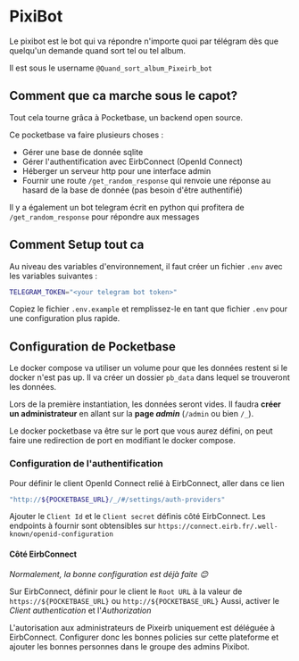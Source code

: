 # PixiBot

Le pixibot est le bot qui va répondre n'importe quoi par télégram dès que
quelqu'un demande quand sort tel ou tel album.  

Il est sous le username `@Quand_sort_album_Pixeirb_bot`

## Comment que ca marche sous le capot?

Tout cela tourne grâca à Pocketbase, un backend open source.

Ce pocketbase va faire plusieurs choses :

- Gérer une base de donnée sqlite
- Gérer l'authentification avec EirbConnect (OpenId Connect)
- Héberger un serveur http pour une interface admin
- Fournir une route `/get_random_response` qui renvoie une réponse au hasard de
la base de donnée (pas besoin d'être authentifié)

Il y a également un bot telegram écrit en python qui profitera de
`/get_random_response` pour répondre aux messages

## Comment Setup tout ca

Au niveau des variables d'environnement, il faut créer un fichier `.env` avec
les variables suivantes :

```sh
TELEGRAM_TOKEN="<your telegram bot token>"
```

Copiez le fichier `.env.example` et remplissez-le en tant que fichier `.env`
pour une configuration plus rapide.

## Configuration de Pocketbase

Le docker compose va utiliser un volume pour que les données restent si le docker n'est pas up. Il va créer un dossier `pb_data` dans lequel se trouveront les données.

Lors de la première instantiation, les données seront vides. Il faudra **créer
un administrateur** en allant sur la **page *admin*** (`/admin` ou bien `/_`).

Le docker pocketbase va être sur le port que vous aurez défini, on peut faire
une redirection de port en modifiant le docker compose.

### Configuration de l'authentification

Pour définir le client OpenId Connect relié à EirbConnect, aller dans ce lien

```sh
"http://${POCKETBASE_URL}/_/#/settings/auth-providers"
```

Ajouter le `Client Id` et le `Client secret` définis côté EirbConnect.
Les endpoints à fournir sont obtensibles sur `https://connect.eirb.fr/.well-known/openid-configuration`

#### Côté EirbConnect

*Normalement, la bonne configuration est déjà faite 😊*

Sur EirbConnect, définir pour le client le `Root URL` à la valeur de
`https://${POCKETBASE_URL}` ou `http://${POCKETBASE_URL}`
Aussi, activer le *Client authentication* et l'*Authorization*

L'autorisation aux administrateurs de Pixeirb uniquement est déléguée à
EirbConnect. Configurer donc les bonnes policies sur cette plateforme et
ajouter les bonnes personnes dans le groupe des admins Pixibot.
